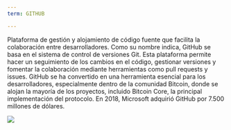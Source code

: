 ```yaml
---
term: GITHUB

---
```

Plataforma de gestión y alojamiento de código fuente que facilita la colaboración entre desarrolladores. Como su nombre indica, GitHub se basa en el sistema de control de versiones Git. Esta plataforma permite hacer un seguimiento de los cambios en el código, gestionar versiones y fomentar la colaboración mediante herramientas como pull requests y issues. GitHub se ha convertido en una herramienta esencial para los desarrolladores, especialmente dentro de la comunidad Bitcoin, donde se alojan la mayoría de los proyectos, incluido Bitcoin Core, la principal implementación del protocolo. En 2018, Microsoft adquirió GitHub por 7.500 millones de dólares.

![](../../dictionnaire/assets/46.webp)